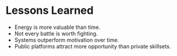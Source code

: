 # Lessons Learned
- Energy is more valuable than time.
- Not every battle is worth fighting.
- Systems outperform motivation over time.
- Public platforms attract more opportunity than private skillsets.
